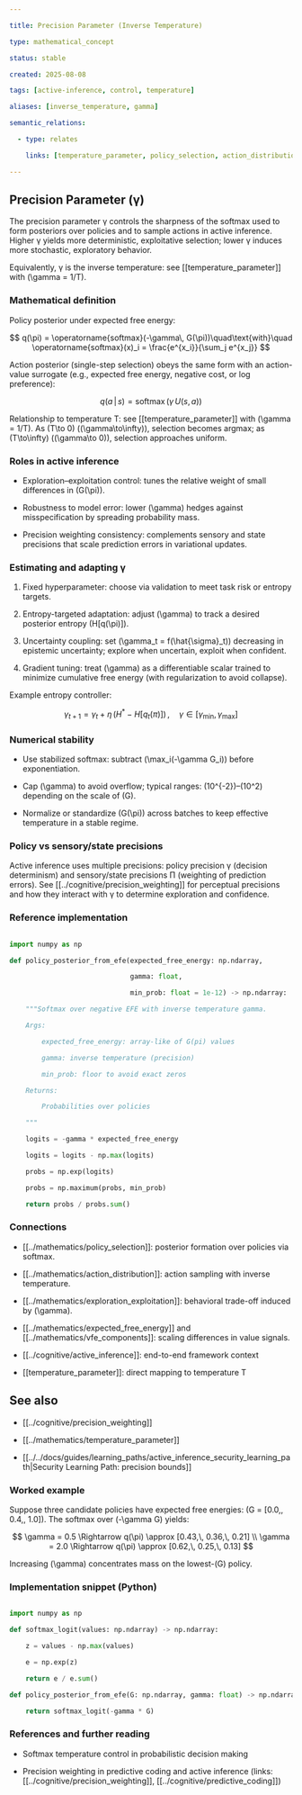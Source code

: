 ```yaml
---

title: Precision Parameter (Inverse Temperature)

type: mathematical_concept

status: stable

created: 2025-08-08

tags: [active-inference, control, temperature]

aliases: [inverse_temperature, gamma]

semantic_relations:

  - type: relates

    links: [temperature_parameter, policy_selection, action_distribution]

---
```


## Precision Parameter (γ)

The precision parameter γ controls the sharpness of the softmax used to form posteriors over policies and to sample actions in active inference. Higher γ yields more deterministic, exploitative selection; lower γ induces more stochastic, exploratory behavior.

Equivalently, γ is the inverse temperature: see [[temperature_parameter]] with \(\gamma = 1/T\).

### Mathematical definition

Policy posterior under expected free energy:

```math

q(\pi) = \operatorname{softmax}(-\gamma\, G(\pi))\quad\text{with}\quad

\operatorname{softmax}(x)_i = \frac{e^{x_i}}{\sum_j e^{x_j}}

```

Action posterior (single-step selection) obeys the same form with an action-value surrogate (e.g., expected free energy, negative cost, or log preference):

```math

q(a\,|\,s) = \operatorname{softmax}(\gamma\, U(s,a))

```

Relationship to temperature T: see [[temperature_parameter]] with \(\gamma = 1/T\). As \(T\to 0\) (\(\gamma\to\infty\)), selection becomes argmax; as \(T\to\infty\) (\(\gamma\to 0\)), selection approaches uniform.

### Roles in active inference

- Exploration–exploitation control: tunes the relative weight of small differences in \(G(\pi)\).

- Robustness to model error: lower \(\gamma\) hedges against misspecification by spreading probability mass.

- Precision weighting consistency: complements sensory and state precisions that scale prediction errors in variational updates.

### Estimating and adapting γ

1. Fixed hyperparameter: choose via validation to meet task risk or entropy targets.

1. Entropy-targeted adaptation: adjust \(\gamma\) to track a desired posterior entropy \(H[q(\pi)]\).

1. Uncertainty coupling: set \(\gamma_t = f(\hat{\sigma}_t)\) decreasing in epistemic uncertainty; explore when uncertain, exploit when confident.

1. Gradient tuning: treat \(\gamma\) as a differentiable scalar trained to minimize cumulative free energy (with regularization to avoid collapse).

Example entropy controller:

```math

\gamma_{t+1} = \gamma_t + \eta\,\big(H^* - H[q_t(\pi)]\big)\,,\quad \gamma\in[\gamma_{\min},\gamma_{\max}]

```

### Numerical stability

- Use stabilized softmax: subtract \(\max_i(-\gamma G_i)\) before exponentiation.

- Cap \(\gamma\) to avoid overflow; typical ranges: \(10^{-2}\)–\(10^2\) depending on the scale of \(G\).

- Normalize or standardize \(G(\pi)\) across batches to keep effective temperature in a stable regime.

### Policy vs sensory/state precisions

Active inference uses multiple precisions: policy precision γ (decision determinism) and sensory/state precisions Π (weighting of prediction errors). See [[../cognitive/precision_weighting]] for perceptual precisions and how they interact with γ to determine exploration and confidence.

### Reference implementation

```python

import numpy as np

def policy_posterior_from_efe(expected_free_energy: np.ndarray,

                              gamma: float,

                              min_prob: float = 1e-12) -> np.ndarray:

    """Softmax over negative EFE with inverse temperature gamma.

    Args:

        expected_free_energy: array-like of G(pi) values

        gamma: inverse temperature (precision)

        min_prob: floor to avoid exact zeros

    Returns:

        Probabilities over policies

    """

    logits = -gamma * expected_free_energy

    logits = logits - np.max(logits)

    probs = np.exp(logits)

    probs = np.maximum(probs, min_prob)

    return probs / probs.sum()

```

### Connections

- [[../mathematics/policy_selection]]: posterior formation over policies via softmax.

- [[../mathematics/action_distribution]]: action sampling with inverse temperature.

- [[../mathematics/exploration_exploitation]]: behavioral trade-off induced by \(\gamma\).

- [[../mathematics/expected_free_energy]] and [[../mathematics/vfe_components]]: scaling differences in value signals.

- [[../cognitive/active_inference]]: end-to-end framework context

- [[temperature_parameter]]: direct mapping to temperature T

## See also

- [[../cognitive/precision_weighting]]

- [[../mathematics/temperature_parameter]]

- [[../../docs/guides/learning_paths/active_inference_security_learning_path|Security Learning Path: precision bounds]]

### Worked example

Suppose three candidate policies have expected free energies: \(G = [0.0,\, 0.4,\, 1.0]\). The softmax over \(-\gamma G\) yields:

```math

\gamma = 0.5 \Rightarrow q(\pi) \approx [0.43,\, 0.36,\, 0.21] \\

\gamma = 2.0 \Rightarrow q(\pi) \approx [0.62,\, 0.25,\, 0.13]

```

Increasing \(\gamma\) concentrates mass on the lowest-\(G\) policy.

### Implementation snippet (Python)

```python

import numpy as np

def softmax_logit(values: np.ndarray) -> np.ndarray:

    z = values - np.max(values)

    e = np.exp(z)

    return e / e.sum()

def policy_posterior_from_efe(G: np.ndarray, gamma: float) -> np.ndarray:

    return softmax_logit(-gamma * G)

```

### References and further reading

- Softmax temperature control in probabilistic decision making

- Precision weighting in predictive coding and active inference (links: [[../cognitive/precision_weighting]], [[../cognitive/predictive_coding]])

